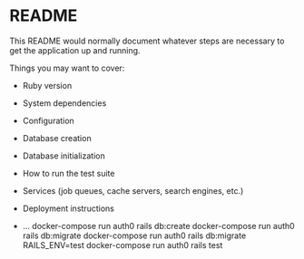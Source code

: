 # README

This README would normally document whatever steps are necessary to get the
application up and running.

Things you may want to cover:

* Ruby version

* System dependencies

* Configuration

* Database creation

* Database initialization

* How to run the test suite

* Services (job queues, cache servers, search engines, etc.)

* Deployment instructions

* ...
docker-compose run auth0 rails db:create
docker-compose run auth0 rails db:migrate
docker-compose run auth0 rails db:migrate RAILS_ENV=test
docker-compose run auth0 rails test
